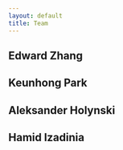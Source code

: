 ```yaml
---
layout: default
title: Team
---
```


## Edward Zhang

## Keunhong Park

## Aleksander Holynski

## Hamid Izadinia
